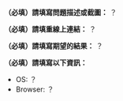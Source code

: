 **（必填）請填寫問題描述或截圖：**
？

**（必填）請填重線上連結：**
？

**（必填）請填寫期望的結果：**
？

**（必填）請填寫以下資訊：**

- OS: ？
- Browser: ？
